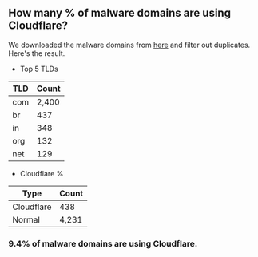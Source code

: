 ## How many % of malware domains are using Cloudflare?


We downloaded the malware domains from [here](https://urlhaus.abuse.ch) and filter out duplicates.
Here's the result.


[//]: # (start replacement)


- Top 5 TLDs

| TLD | Count |
| --- | --- |
| com | 2,400 |
| br | 437 |
| in | 348 |
| org | 132 |
| net | 129 |


- Cloudflare %

| Type | Count |
| --- | --- |
| Cloudflare | 438 |
| Normal | 4,231 |


### 9.4% of malware domains are using Cloudflare.